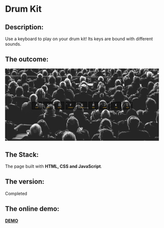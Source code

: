 # Drum Kit
## Description: 
Use a keyboard to play on your drum kit! Its keys are bound with different sounds. 

## The outcome: 
[![screenshot of the app](./screenshot.png "screenshot of the app")](https://vladimir-bogomolov.github.io/DrumKit/)

## The Stack: 
The page built with **HTML, CSS and JavaScript**.

## The version: 
Completed

## The online demo: 
[**DEMO**](https://vladimir-bogomolov.github.io/DrumKit/)

